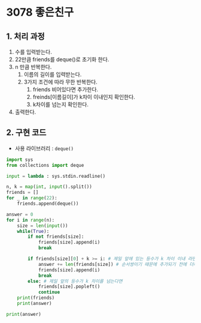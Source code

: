 # 3078 좋은친구

## 1. 처리 과정

1. 수를 입력받는다.
2. 22만큼 friends를 deque()로 초기화 한다.
3. n 만큼 반복한다.
   1. 이름의 길이를 입력받는다.
   2. 3가지 조건에 따라 무한 반복한다.
      1. friends 비어있다면 추가한다.
      2. freinds[이름길이]가 k차이 이내인지 확인한다.
      3. k차이를 넘는지 확인한다.
4. 출력한다.

## 2. 구현 코드
- 사용 라이브러리 : `deque()` 


```python
import sys
from collections import deque

input = lambda : sys.stdin.readline()

n, k = map(int, input().split())
friends = []
for _ in range(22):
    friends.append(deque())

answer = 0
for i in range(n):
    size = len(input())
    while(True):
        if not friends[size]:
            friends[size].append(i)
            break

        if friends[size][0] + k >= i: # 제일 앞에 있는 등수가 k 차이 이내 라면
            answer += len(friends[size]) # 순서쌍이기 때문에 추가되기 전에 더해준다. [1,2]에 [4]가 추가된다면 (1,2)(2,4)
            friends[size].append(i)
            break
        else: # 제일 앞의 등수가 k 차이를 넘는다면
            friends[size].popleft()
            continue
    print(friends)
    print(answer)

print(answer)
```
